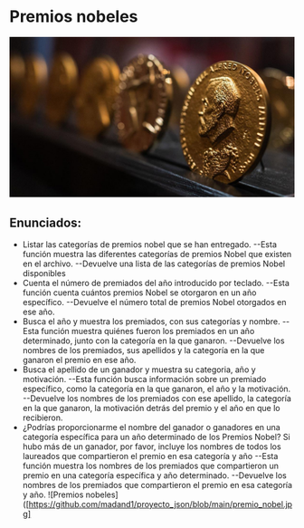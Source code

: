 # Premios nobeles 
![Premios nobeles](https://github.com/madand1/proyecto_json/blob/main/premio_nobel.jpg?raw=true)
## Enunciados:

* Listar las categorías de premios nobel que se han entregado.
    --Esta función muestra las diferentes categorías de premios Nobel que existen en el archivo.
    --Devuelve una lista de las categorías de premios Nobel disponibles
* Cuenta el número de premiados del año introducido por teclado.
    --Esta función cuenta cuántos premios Nobel se otorgaron en un año específico.
    --Devuelve el número total de premios Nobel otorgados en ese año.
* Busca el año y muestra los premiados, con sus categorías y nombre.
    --Esta función muestra quiénes fueron los premiados en un año determinado, junto con la categoría en la que ganaron.
    --Devuelve los nombres de los premiados, sus apellidos y la categoría en la que ganaron el premio en ese año.
* Busca el apellido de un ganador y muestra su categoria, año y motivación.
    --Esta función busca información sobre un premiado específico, como la categoría en la que ganaron, el año y la motivación.
    --Devuelve los nombres de los premiados con ese apellido, la categoría en la que ganaron, la motivación detrás del premio y el año en que lo recibieron.
* ¿Podrías proporcionarme el nombre del ganador o ganadores en una categoría específica para un año determinado de los Premios Nobel? Si hubo más de un ganador, por favor, incluye los nombres de todos los laureados    que compartieron el premio en esa categoría y año
    --Esta función muestra los nombres de los premiados que compartieron un premio en una categoría específica y año determinado.
    --Devuelve los nombres de los premiados que compartieron el premio en esa categoría y año.
![Premios nobeles]([https://github.com/madand1/proyecto_json/blob/main/premio_nobel.jpg]
